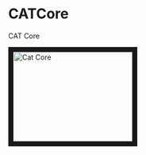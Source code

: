CATCore
=======  

CAT Core




<a href="http://www.youtube.com/watch?feature=player_embedded&v=http://www.youtube.com/watch?v=O3Bwn3iH5CQ
" target="_blank"><img src="http://img.youtube.com/vi/O3Bwn3iH5CQ/0.jpg" 
alt="Cat Core" width="240" height="180" border="10" /></a>
